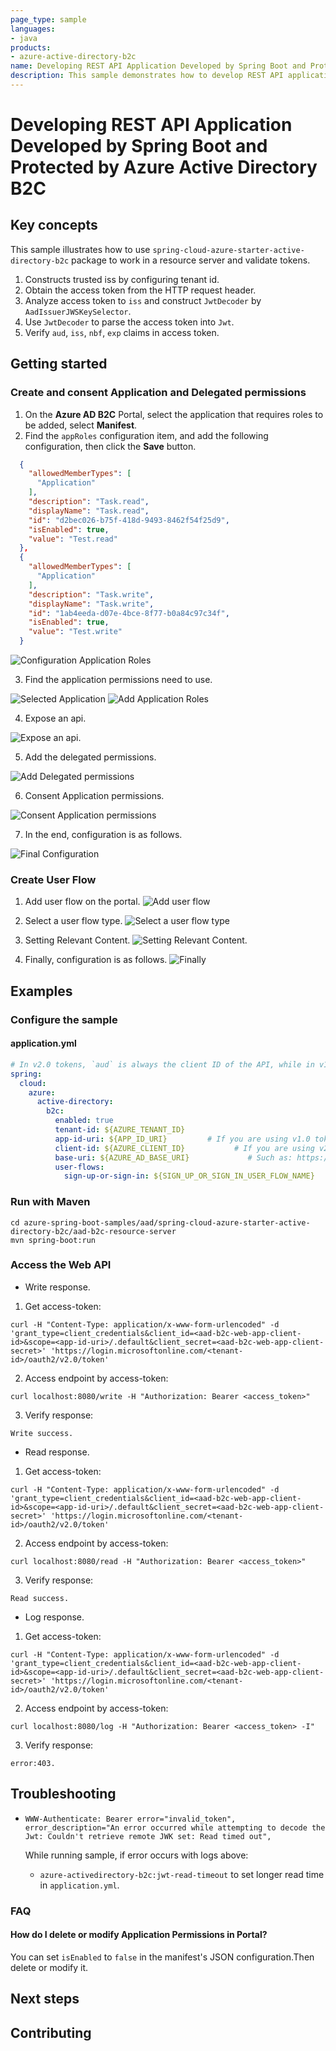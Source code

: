 ```yaml
---
page_type: sample
languages:
- java
products:
- azure-active-directory-b2c
name: Developing REST API Application Developed by Spring Boot and Protected by Azure Active Directory B2C
description: This sample demonstrates how to develop REST API application developed by Spring Boot and protected by Azure Active Directory B2C.
---
```


# Developing REST API Application Developed by Spring Boot and Protected by Azure Active Directory B2C

## Key concepts
This sample illustrates how to use `spring-cloud-azure-starter-active-directory-b2c` package to work in a resource server and validate tokens. 

1. Constructs trusted iss by configuring tenant id.
2. Obtain the access token from the HTTP request header.
3. Analyze access token to `iss` and construct `JwtDecoder` by `AadIssuerJWSKeySelector`.
4. Use `JwtDecoder` to parse the access token into `Jwt`.
5. Verify `aud`, `iss`, `nbf`, `exp` claims in access token.

## Getting started


### Create and consent Application and Delegated permissions 
1. On the **Azure AD B2C** Portal, select the application that requires roles to be added, select **Manifest**.
2. Find the `appRoles` configuration item, and add the following configuration, then click the **Save** button.
```json
  {
    "allowedMemberTypes": [
      "Application"
    ],
    "description": "Task.read",
    "displayName": "Task.read",
    "id": "d2bec026-b75f-418d-9493-8462f54f25d9",
    "isEnabled": true, 
    "value": "Test.read"
  },
  {
    "allowedMemberTypes": [
      "Application"
    ],
    "description": "Task.write",
    "displayName": "Task.write",
    "id": "1ab4eeda-d07e-4bce-8f77-b0a84c97c34f",
    "isEnabled": true,
    "value": "Test.write"
  }
```

![Configuration Application Roles](docs/image-configuration-application-roles.png "Configuration Application Roles")

3. Find the application permissions need to use.

![Selected Application](docs/image-selected-application.png "Selected Application")
![Add Application Roles](docs/image-add-application-roles.png "Add Application Roles")

4. Expose an api.

![Expose an api.](docs/image-expose-an-api.png "Expose an api.")

5. Add the delegated permissions.

![Add Delegated permissions](docs/image-add-delegated-permissions.png "Add Delegated permissions")

6. Consent Application permissions.

![Consent Application permissions](docs/image-consent-application-and-delegated-permissions.png "Consent Application permissions")

7. In the end, configuration is as follows.
   
![Final Configuration](docs/image-final-configuration.png "Final Configuration")

### Create User Flow
1. Add user flow on the portal.
![Add user flow](docs/image-add-user-flow.png "Add user flow")
   
2. Select a user flow type.
![Select a user flow type](docs/image-select-a-user-flow-type.png "Select a user flow type")

3. Setting Relevant Content.
![Setting Relevant Content.](docs/image-setting-relevant-content.png "Setting Relevant Content.")
   
4. Finally, configuration is as follows.
![Finally](docs/image-user-flow-finally.png "Finally")
   
## Examples
### Configure the sample
#### application.yml

```yaml
# In v2.0 tokens, `aud` is always the client ID of the API, while in v1.0 tokens it can be the app id uri.
spring:
  cloud:
    azure:
      active-directory:
        b2c:
          enabled: true
          tenant-id: ${AZURE_TENANT_ID}
          app-id-uri: ${APP_ID_URI}         # If you are using v1.0 token, please configure app-id-uri for `aud` verification
          client-id: ${AZURE_CLIENT_ID}           # If you are using v2.0 token, please configure client-id for `aud` verification
          base-uri: ${AZURE_AD_BASE_URI}             # Such as: https://xxxxb2c.b2clogin.com
          user-flows:
            sign-up-or-sign-in: ${SIGN_UP_OR_SIGN_IN_USER_FLOW_NAME}
```

### Run with Maven
```
cd azure-spring-boot-samples/aad/spring-cloud-azure-starter-active-directory-b2c/aad-b2c-resource-server
mvn spring-boot:run
```

### Access the Web API
- Write response.

1. Get access-token:
```shell script
curl -H "Content-Type: application/x-www-form-urlencoded" -d 'grant_type=client_credentials&client_id=<aad-b2c-web-app-client-id>&scope=<app-id-uri>/.default&client_secret=<aad-b2c-web-app-client-secret>' 'https://login.microsoftonline.com/<tenant-id>/oauth2/v2.0/token'
```
2. Access endpoint by access-token:
```shell script
curl localhost:8080/write -H "Authorization: Bearer <access_token>"
```
3. Verify response:
```text
Write success.
```

- Read response.

1. Get access-token:
```shell script
curl -H "Content-Type: application/x-www-form-urlencoded" -d 'grant_type=client_credentials&client_id=<aad-b2c-web-app-client-id>&scope=<app-id-uri>/.default&client_secret=<aad-b2c-web-app-client-secret>' 'https://login.microsoftonline.com/<tenant-id>/oauth2/v2.0/token'
```
2. Access endpoint by access-token:
```shell script
curl localhost:8080/read -H "Authorization: Bearer <access_token>"
```
3. Verify response:
```text
Read success.
```

- Log response.

1. Get access-token:
```shell script
curl -H "Content-Type: application/x-www-form-urlencoded" -d 'grant_type=client_credentials&client_id=<aad-b2c-web-app-client-id>&scope=<app-id-uri>/.default&client_secret=<aad-b2c-web-app-client-secret>' 'https://login.microsoftonline.com/<tenant-id>/oauth2/v2.0/token'
```
2. Access endpoint by access-token:
```shell script
curl localhost:8080/log -H "Authorization: Bearer <access_token> -I"
```
3. Verify response:
```text
error:403.
```

## Troubleshooting
- `WWW-Authenticate: Bearer error="invalid_token", error_description="An error occurred while attempting to decode the Jwt: Couldn't retrieve remote JWK set: Read timed out",`
  
    While running sample, if error occurs with logs above:
    - `azure-activedirectory-b2c:jwt-read-timeout` to set longer read time in `application.yml`.
    
### FAQ
#### How do I delete or modify Application Permissions in Portal?
You can set `isEnabled` to `false` in the manifest's JSON configuration.Then delete or modify it.

## Next steps
## Contributing
<!-- LINKS -->
